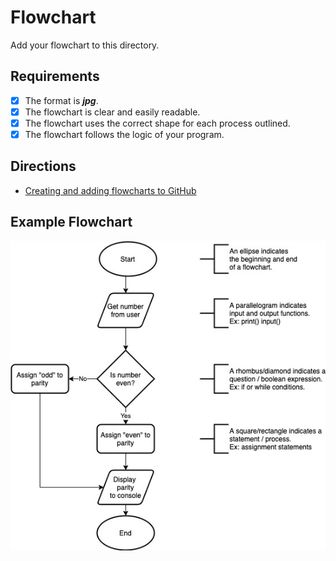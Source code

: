 # Flowchart
Add your flowchart to this directory.
## Requirements
- [x] The format is ***jpg***.
- [x] The flowchart is clear and easily readable.
- [x] The flowchart uses the correct shape for each process outlined.
- [x] The flowchart follows the logic of your program.
## Directions
- [Creating and adding flowcharts to GitHub](https://youtu.be/oy5nhA7QpNI)
## Example Flowchart
   ![Example Flowchart](/assets/lessonXflowchart.jpg)
